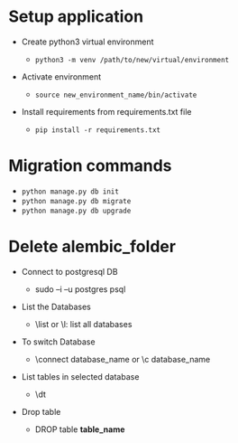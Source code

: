 # Setup application
* Create python3 virtual environment
   * ```python3 -m venv /path/to/new/virtual/environment```

* Activate environment
    * ```source new_environment_name/bin/activate```

* Install requirements from requirements.txt file
    * ```pip install -r requirements.txt```
    
# Migration commands

   * ```python manage.py db init```
   * ```python manage.py db migrate```
   * ```python manage.py db upgrade```

# Delete alembic_folder

* Connect to postgresql DB

    * sudo –i –u postgres psql
* List the Databases
    * \list or \l: list all databases

* To switch Database
    * \connect database_name or \c database_name
    
* List tables in selected database
    * \dt
    
* Drop table
    * DROP table **table_name**
    